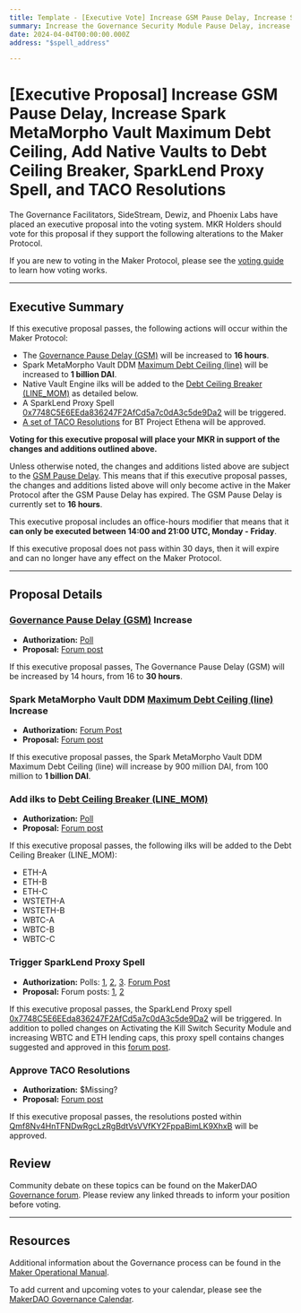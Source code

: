 ```yaml
---
title: Template - [Executive Vote] Increase GSM Pause Delay, Increase Spark MetaMorpho Vault Maximum Debt Ceiling, Add Native Vaults to Debt Ceiling Breaker, SparkLend Proxy Spell, and TACO Resolutions - April 4, 2024
summary: Increase the Governance Security Module Pause Delay, increase Spark MetaMorpho Maximum Debt Ceiling, add native vaults to Debt Ceiling Breaker, Trigger SparkLend Proxy Spell, and approve BT Project Ethena Resolutions. 
date: 2024-04-04T00:00:00.000Z
address: "$spell_address"

---
```

# [Executive Proposal] Increase GSM Pause Delay, Increase Spark MetaMorpho Vault Maximum Debt Ceiling, Add Native Vaults to Debt Ceiling Breaker, SparkLend Proxy Spell, and TACO Resolutions

The Governance Facilitators, SideStream, Dewiz, and Phoenix Labs have placed an executive proposal into the voting system. MKR Holders should vote for this proposal if they support the following alterations to the Maker Protocol.

If you are new to voting in the Maker Protocol, please see the [voting guide](https://manual.makerdao.com/governance/voting-in-makerdao/on-chain-governance) to learn how voting works.

---

## Executive Summary

If this executive proposal passes, the following actions will occur within the Maker Protocol:

- The [Governance Pause Delay (GSM)](https://manual.makerdao.com/parameter-index/core/param-gsm-pause-delay) will be increased to **16 hours**.
- Spark MetaMorpho Vault DDM [Maximum Debt Ceiling (line)](https://manual.makerdao.com/module-index/module-dciam#maximum-debt-ceiling-line) will be increased to **1 billion DAI**.
- Native Vault Engine ilks will be added to the [Debt Ceiling Breaker (LINE_MOM)](https://manual.makerdao.com/governance-processes/executive-vote-considerations/gsm-exceptions#debt-ceiling-breaker) as detailed below.
- A SparkLend Proxy Spell [0x7748C5E6EEda836247F2AfCd5a7c0dA3c5de9Da2](https://etherscan.io/address/0x7748c5e6eeda836247f2afcd5a7c0da3c5de9da2) will be triggered.
- [A set of TACO Resolutions](https://gateway.pinata.cloud/ipfs/Qmf8Nv4HnTFNDwRgcLzRgBdtVsVVfKY2FppaBimLK9XhxB) for BT Project Ethena will be approved. 

**Voting for this executive proposal will place your MKR in support of the changes and additions outlined above.**

Unless otherwise noted, the changes and additions listed above are subject to the [GSM Pause Delay](https://manual.makerdao.com/parameter-index/core/param-gsm-pause-delay). This means that if this executive proposal passes, the changes and additions listed above will only become active in the Maker Protocol after the GSM Pause Delay has expired. The GSM Pause Delay is currently set to **16 hours**.

This executive proposal includes an office-hours modifier that means that it **can only be executed between 14:00 and 21:00 UTC, Monday - Friday**. 

If this executive proposal does not pass within 30 days, then it will expire and can no longer have any effect on the Maker Protocol.

---

## Proposal Details

### [Governance Pause Delay (GSM)](https://manual.makerdao.com/parameter-index/core/param-gsm-pause-delay) Increase

- **Authorization:** [Poll](https://vote.makerdao.com/polling/QmcLsYwj)  
- **Proposal:** [Forum post](https://forum.makerdao.com/t/gsm-pause-delay-increase-proposal/23929)

If this executive proposal passes, The Governance Pause Delay (GSM) will be increased by 14 hours, from 16 to **30 hours**.

### Spark MetaMorpho Vault DDM [Maximum Debt Ceiling (line)](https://manual.makerdao.com/module-index/module-dciam#maximum-debt-ceiling-line) Increase

- **Authorization:** [Forum Post](https://forum.makerdao.com/t/morpho-spark-dai-vault-update-1-april-2024/24006/9)  
- **Proposal:** [Forum post](https://forum.makerdao.com/t/morpho-spark-dai-vault-update-1-april-2024/24006)

If this executive proposal passes, the Spark MetaMorpho Vault DDM Maximum Debt Ceiling (line) will increase by 900 million DAI, from 100 million to **1 billion DAI**.

### Add ilks to [Debt Ceiling Breaker (LINE_MOM)](https://manual.makerdao.com/governance-processes/executive-vote-considerations/gsm-exceptions#debt-ceiling-breaker)

- **Authorization:** [Poll](https://vote.makerdao.com/polling/QmZsAM36#vote-breakdown)  
- **Proposal:** [Forum post](https://forum.makerdao.com/t/gov12-1-2-bootstrapping-edit-proposal-gov10-2-3-1a-edit/24005)

If this executive proposal passes, the following ilks will be added to the Debt Ceiling Breaker (LINE_MOM):

* ETH-A
* ETH-B
* ETH-C
* WSTETH-A
* WSTETH-B
* WBTC-A
* WBTC-B
* WBTC-C

### Trigger SparkLend Proxy Spell

- **Authorization:** Polls: [1](https://vote.makerdao.com/polling/QmdjqTvL), [2](https://vote.makerdao.com/polling/QmaEqEav), [3](https://vote.makerdao.com/polling/QmbCWUAP). [Forum Post](https://forum.makerdao.com/t/morpho-spark-dai-vault-update-1-april-2024/24006)  
- **Proposal:** Forum posts: [1](https://forum.makerdao.com/t/mar-21-2024-proposed-changes-to-sparklend-for-upcoming-spell/23918), [2](https://forum.makerdao.com/t/morpho-spark-dai-vault-update-1-april-2024/24006)

If this executive proposal passes, the SparkLend Proxy spell [0x7748C5E6EEda836247F2AfCd5a7c0dA3c5de9Da2](https://etherscan.io/address/0x7748c5e6eeda836247f2afcd5a7c0da3c5de9da2) will be triggered. In addition to polled changes on Activating the Kill Switch Security Module and increasing WBTC and ETH lending caps, this proxy spell contains changes suggested and approved in this [forum post](https://forum.makerdao.com/t/morpho-spark-dai-vault-update-1-april-2024/24006).

### Approve TACO Resolutions

- **Authorization:** $Missing? 
- **Proposal:** [Forum post](https://forum.makerdao.com/t/bt-project-ethena-risk-legal-assessment/23978)

If this executive proposal passes, the resolutions posted within [Qmf8Nv4HnTFNDwRgcLzRgBdtVsVVfKY2FppaBimLK9XhxB](https://gateway.pinata.cloud/ipfs/Qmf8Nv4HnTFNDwRgcLzRgBdtVsVVfKY2FppaBimLK9XhxB) will be approved. 

## Review

Community debate on these topics can be found on the MakerDAO [Governance forum](https://forum.makerdao.com/). Please review any linked threads to inform your position before voting.

---

## Resources

Additional information about the Governance process can be found in the [Maker Operational Manual](https://manual.makerdao.com).

To add current and upcoming votes to your calendar, please see the [MakerDAO Governance Calendar](https://manual.makerdao.com/makerdao/calendars/governance-calendar).
